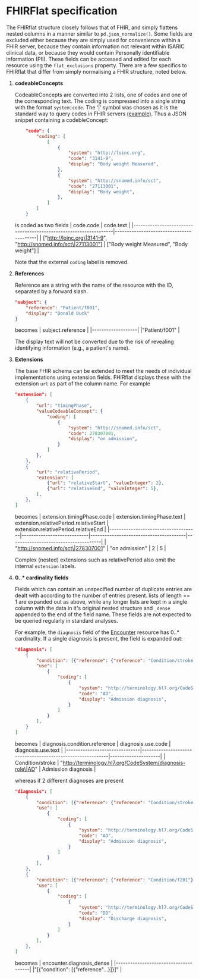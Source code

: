 # FHIRFlat specification

The FHIRflat structure closely follows that of FHIR, and simply flattens nested
columns in a manner similar to `pd.json_normalize()`. Some fields are excluded
either because they are simply used for convenience within a FHIR server,
because they contain information not relevant within ISARIC clinical data, or
because they would contain Personally identifiable information (PII). These
fields can be accessed and edited for each resource using the `flat_exclusions`
property. There are a few specifics to FHIRflat that differ from simply
normalising a FHIR structure, noted below.

1. **codeableConcepts**

   CodeableConcepts are converted into 2 lists, one of codes and one of the
   corresponding text. The coding is compressed into a single string with the
   format `system|code`. The ‘|’ symbol was chosen as it is the standard way to
   query codes in FHIR servers
   [(example)](https://www.hl7.org/fhir/search.html#3.2.1.5.5.1.3). Thus a JSON
   snippet containing a codebleConcept:
    ```json
        "code": {
            "coding": [
                [
                    {
                        "system": "http://loinc.org",
                        "code": "3141-9",
                        "display": "Body weight Measured",
                    },
                    {
                        "system": "http://snomed.info/sct",
                        "code": "27113001",
                        "display": "Body weight",
                    },
                ]
            ]
        }
    ```
    is coded as two fields
    | code.code                                                        | code.text                               |
    |------------------------------------------------------------------|-----------------------------------------|
    | ["http://loinc.org\|3141-9", "http://snomed.info/sct\|27113001"] | ["Body weight Measured", "Body weight"] |

    Note that the external `coding` label is removed.

2. **References**

    Reference are a string with the name of the resource with the ID, separated by a forward slash.
    ```json
    "subject": {
        "reference": "Patient/f001",
        "display": "Donald Duck"
    }
    ```
    becomes 
    | subject.reference |
    |-------------------|
    |"Patient/f001"     |

    The display text will not be converted due to the risk of revealing identifying information (e.g., a patient's name).

3. **Extensions**

    The base FHIR schema can be extended to meet the needs of individual implementations using extension fields. FHIRflat displays these with the extension `url` as part of the column name. For example

    ```json
    "extension": [
        {
            "url": "timingPhase",
            "valueCodeableConcept": {
                "coding": [
                    {
                        "system": "http://snomed.info/sct",
                        "code": 278307001,
                        "display": "on admission",
                    }
                ]
            },
        },
        {
            "url": "relativePeriod",
            "extension": [
                {"url": "relativeStart", "valueInteger": 2},
                {"url": "relativeEnd", "valueInteger": 5},
            ],
        },
    ]
    ```
    becomes
    | extension.timingPhase.code          | extension.timingPhase.text | extension.relativePeriod.relativeStart | extension.relativePeriod.relativeEnd |
    |-------------------------------------|----------------------------|----------------------------------------|--------------------------------------|
    | "http://snomed.info/sct\|278307001" | "on admission"             | 2                                      | 5                                    |

    Complex (nested) extensions such as relativePeriod also omit the internal `extension` labels.


3. **0..\* cardinality fields**

    Fields which can contain an unspecified number of duplicate entries are dealt with according to the number of entries present. lists of length == 1 are expanded out as above, while any longer lists are kept in a single column with the data in it's original nested structure and `_dense` appended to the end of the field name. These fields are not expected to be queried regularly in standard analyses.

    For example, the `diagnosis` field of the [Encounter](https://hl7.org/fhir/encounter.html) resource has 0..* cardinality. If a single diagnosis is present, the field is expanded out:
    ```json
    "diagnosis": [
        {
            "condition": [{"reference": {"reference": "Condition/stroke"}}],
            "use": [
                {
                    "coding": [
                        {
                            "system": "http://terminology.hl7.org/CodeSystem/diagnosis-role",
                            "code": "AD",
                            "display": "Admission diagnosis",
                        }
                    ]
                }
            ],
        }
    ]
    ```
    becomes
    | diagnosis.condition.reference | diagnosis.use.code                                         | diagnosis.use.text  |
    |-------------------------------|------------------------------------------------------------|---------------------|
    | Condition/stroke              | "http://terminology.hl7.org/CodeSystem/diagnosis-role\|AD" | Admission diagnosis |

    whereas if 2 different diagnoses are present
    ```json
    "diagnosis": [
        {
            "condition": [{"reference": {"reference": "Condition/stroke"}}],
            "use": [
                {
                    "coding": [
                        {
                            "system": "http://terminology.hl7.org/CodeSystem/diagnosis-role",
                            "code": "AD",
                            "display": "Admission diagnosis",
                        }
                    ]
                }
            ],
        },
        {
            "condition": [{"reference": {"reference": "Condition/f201"}}],
            "use": [
                {
                    "coding": [
                        {
                            "system": "http://terminology.hl7.org/CodeSystem/diagnosis-role",
                            "code": "DD",
                            "display": "Discharge diagnosis",
                        }
                    ]
                }
            ],
        },
    ]
    ```
    becomes 
    | encounter.diagnosis_dense            |
    |--------------------------------------|
    |"[{"condition": [{"reference"...}]}]" |